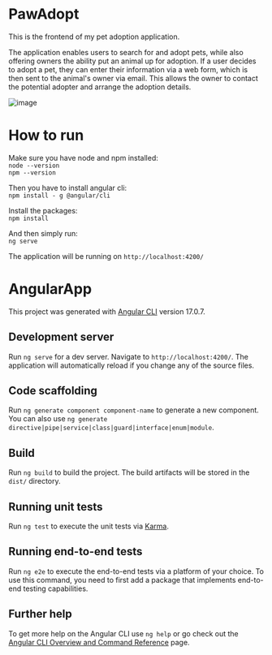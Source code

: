 # PawAdopt
This is the frontend of my pet adoption application. 

The application enables users to search for and adopt pets, while also offering owners the ability put an animal up for adoption. If a user decides to adopt a pet, they can enter their information via a web form, which is then sent to the animal's owner via email. This allows the owner to contact the potential adopter and arrange the adoption details.

![image](https://github.com/Dzana-K/angular-app/assets/124843892/c416c560-a6bd-4afa-b5b7-08d8d71c4a65)


# How to run  

Make sure you have node and npm installed:  
`node --version`  
`npm --version`


Then you have to install angular cli:  
`npm install - g @angular/cli`

Install the packages:  
`npm install`  

And then simply run:  
`ng serve`  

The application will be running on `http://localhost:4200/`  



# AngularApp

This project was generated with [Angular CLI](https://github.com/angular/angular-cli) version 17.0.7.

## Development server

Run `ng serve` for a dev server. Navigate to `http://localhost:4200/`. The application will automatically reload if you change any of the source files.

## Code scaffolding

Run `ng generate component component-name` to generate a new component. You can also use `ng generate directive|pipe|service|class|guard|interface|enum|module`.

## Build

Run `ng build` to build the project. The build artifacts will be stored in the `dist/` directory.

## Running unit tests

Run `ng test` to execute the unit tests via [Karma](https://karma-runner.github.io).

## Running end-to-end tests

Run `ng e2e` to execute the end-to-end tests via a platform of your choice. To use this command, you need to first add a package that implements end-to-end testing capabilities.

## Further help

To get more help on the Angular CLI use `ng help` or go check out the [Angular CLI Overview and Command Reference](https://angular.io/cli) page.
